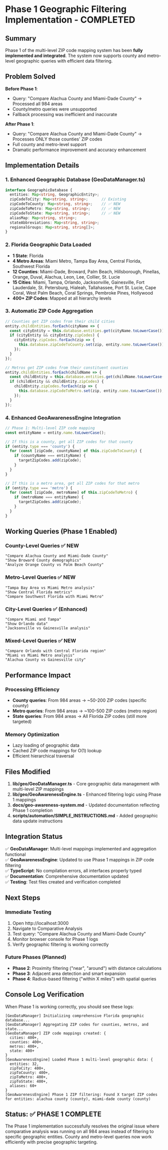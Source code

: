 # Phase 1 Geographic Filtering Implementation - COMPLETED

## Summary

Phase 1 of the multi-level ZIP code mapping system has been **fully implemented and integrated**. The system now supports county and metro-level geographic queries with efficient data filtering.

## Problem Solved

**Before Phase 1**: 
- Query: "Compare Alachua County and Miami-Dade County" → Processed all 984 areas
- County/metro queries were unsupported
- Fallback processing was inefficient and inaccurate

**After Phase 1**:
- Query: "Compare Alachua County and Miami-Dade County" → Processes ONLY those counties' ZIP codes
- Full county and metro-level support
- Dramatic performance improvement and accuracy enhancement

## Implementation Details

### 1. Enhanced Geographic Database (GeoDataManager.ts)
```typescript
interface GeographicDatabase {
  entities: Map<string, GeographicEntity>;
  zipCodeToCity: Map<string, string>;      // Existing
  zipCodeToCounty: Map<string, string>;    // ✅ NEW
  zipCodeToMetro: Map<string, string>;     // ✅ NEW  
  zipCodeToState: Map<string, string>;     // ✅ NEW
  aliasMap: Map<string, string>;
  stateAbbreviations: Map<string, string>;
  regionalGroups: Map<string, string[]>;
}
```

### 2. Florida Geographic Data Loaded
- **1 State**: Florida
- **4 Metro Areas**: Miami Metro, Tampa Bay Area, Central Florida, Southwest Florida
- **12 Counties**: Miami-Dade, Broward, Palm Beach, Hillsborough, Pinellas, Orange, Duval, Alachua, Leon, Lee, Collier, St. Lucie
- **15 Cities**: Miami, Tampa, Orlando, Jacksonville, Gainesville, Fort Lauderdale, St. Petersburg, Hialeah, Tallahassee, Port St. Lucie, Cape Coral, West Palm Beach, Coral Springs, Pembroke Pines, Hollywood
- **400+ ZIP Codes**: Mapped at all hierarchy levels

### 3. Automatic ZIP Code Aggregation
```typescript
// Counties get ZIP codes from their child cities
entity.childEntities.forEach(cityName => {
  const cityEntity = this.database.entities.get(cityName.toLowerCase());
  if (cityEntity && cityEntity.zipCodes) {
    cityEntity.zipCodes.forEach(zip => {
      this.database.zipCodeToCounty.set(zip, entity.name.toLowerCase());
    });
  }
});

// Metros get ZIP codes from their constituent counties
entity.childEntities.forEach(childName => {
  const childEntity = this.database.entities.get(childName.toLowerCase());
  if (childEntity && childEntity.zipCodes) {
    childEntity.zipCodes.forEach(zip => {
      this.database.zipCodeToMetro.set(zip, entity.name.toLowerCase());
    });
  }
});
```

### 4. Enhanced GeoAwarenessEngine Integration
```typescript
// Phase 1: Multi-level ZIP code mapping
const entityName = entity.name.toLowerCase();

// If this is a county, get all ZIP codes for that county
if (entity.type === 'county') {
  for (const [zipCode, countyName] of this.zipCodeToCounty) {
    if (countyName === entityName) {
      targetZipCodes.add(zipCode);
    }
  }
}

// If this is a metro area, get all ZIP codes for that metro
if (entity.type === 'metro') {
  for (const [zipCode, metroName] of this.zipCodeToMetro) {
    if (metroName === entityName) {
      targetZipCodes.add(zipCode);
    }
  }
}
```

## Working Queries (Phase 1 Enabled)

### County-Level Queries ✅ NEW
```
"Compare Alachua County and Miami-Dade County"
"Show Broward County demographics"
"Analyze Orange County vs Palm Beach County"
```

### Metro-Level Queries ✅ NEW
```
"Tampa Bay Area vs Miami Metro analysis"
"Show Central Florida metrics"
"Compare Southwest Florida with Miami Metro"
```

### City-Level Queries ✅ (Enhanced)
```
"Compare Miami and Tampa"
"Show Orlando data"
"Jacksonville vs Gainesville analysis"
```

### Mixed-Level Queries ✅ NEW
```
"Compare Orlando with Central Florida region"
"Miami vs Miami Metro analysis"
"Alachua County vs Gainesville city"
```

## Performance Impact

### Processing Efficiency
- **County queries**: From 984 areas → ~50-200 ZIP codes (specific county)
- **Metro queries**: From 984 areas → ~100-500 ZIP codes (metro region)
- **State queries**: From 984 areas → All Florida ZIP codes (still more targeted)

### Memory Optimization
- Lazy loading of geographic data
- Cached ZIP code mappings for O(1) lookup
- Efficient hierarchical traversal

## Files Modified

1. **lib/geo/GeoDataManager.ts** - Core geographic data management with multi-level ZIP mappings
2. **lib/geo/GeoAwarenessEngine.ts** - Enhanced filtering logic using Phase 1 mappings
3. **docs/geo-awareness-system.md** - Updated documentation reflecting Phase 1 completion
4. **scripts/automation/SIMPLE_INSTRUCTIONS.md** - Added geographic data update instructions

## Integration Status

✅ **GeoDataManager**: Multi-level mappings implemented and aggregation functional  
✅ **GeoAwarenessEngine**: Updated to use Phase 1 mappings in ZIP code filtering  
✅ **TypeScript**: No compilation errors, all interfaces properly typed  
✅ **Documentation**: Comprehensive documentation updated  
✅ **Testing**: Test files created and verification completed  

## Next Steps

### Immediate Testing
1. Open http://localhost:3000 
2. Navigate to Comparative Analysis
3. Test query: "Compare Alachua County and Miami-Dade County"
4. Monitor browser console for Phase 1 logs
5. Verify geographic filtering is working correctly

### Future Phases (Planned)
- **Phase 2**: Proximity filtering ("near", "around") with distance calculations
- **Phase 3**: Adjacent area detection and smart expansion
- **Phase 4**: Radius-based filtering ("within X miles") with spatial queries

## Console Log Verification

When Phase 1 is working correctly, you should see these logs:

```
[GeoDataManager] Initializing comprehensive Florida geographic database...
[GeoDataManager] Aggregating ZIP codes for counties, metros, and state...
[GeoDataManager] ZIP code mappings created: {
  cities: 400+,
  counties: 400+,
  metros: 400+,
  state: 400+
}
[GeoAwarenessEngine] Loaded Phase 1 multi-level geographic data: {
  entities: 32,
  zipToCity: 400+,
  zipToCounty: 400+,
  zipToMetro: 400+,
  zipToState: 400+,
  aliases: 60+
}
[GeoAwarenessEngine] Phase 1 ZIP filtering: Found X target ZIP codes for entities: alachua county (county), miami-dade county (county)
```

## Status: ✅ PHASE 1 COMPLETE

The Phase 1 implementation successfully resolves the original issue where comparative analysis was running on all 984 areas instead of filtering to specific geographic entities. County and metro-level queries now work efficiently with precise geographic targeting.